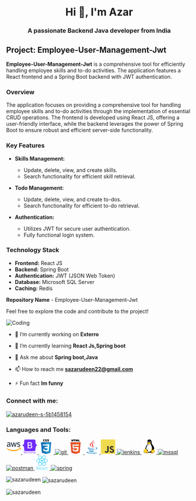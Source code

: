 
<h1 align="center">Hi 👋, I'm Azar</h1>
<h3 align="center">A passionate Backend Java developer from India</h3>

## Project: Employee-User-Management-Jwt

**Employee-User-Management-Jwt** is a comprehensive tool for efficiently handling employee skills and to-do activities. The application features a React frontend and a Spring Boot backend with JWT authentication.

### Overview

The application focuses on providing a comprehensive tool for handling employee skills and to-do activities through the implementation of essential CRUD operations. The frontend is developed using React JS, offering a user-friendly interface, while the backend leverages the power of Spring Boot to ensure robust and efficient server-side functionality.

### Key Features

- **Skills Management:**
  - Update, delete, view, and create skills.
  - Search functionality for efficient skill retrieval.

- **Todo Management:**
  - Update, delete, view, and create to-dos.
  - Search functionality for efficient to-do retrieval.

- **Authentication:**
  - Utilizes JWT for secure user authentication.
  - Fully functional login system.

### Technology Stack

- **Frontend:** React JS
- **Backend:** Spring Boot
- **Authentication:** JWT (JSON Web Token)
- **Database:** Microsoft SQL Server
- **Caching:** Redis

**Repository Name**  - Employee-User-Management-Jwt
  
Feel free to explore the code and contribute to the project!

<p align="left"> <img src="https://cdn.dribbble.com/users/1162077/screenshots/3848914/programmer.gif" width="400" alt="Coding" /> </p>

- 🔭 I’m currently working on **Exterro**

- 🌱 I’m currently learning **React Js,Spring boot**

- 💬 Ask me about **Spring boot,Java**

- 📫 How to reach me **sazarudeen22@gmail.com**

- ⚡ Fun fact **Im funny**

<h3 align="left">Connect with me:</h3>
<p align="left">
<a href="https://linkedin.com/in/azarudeen-s-5b1458154" target="blank"><img align="center" src="https://raw.githubusercontent.com/rahuldkjain/github-profile-readme-generator/master/src/images/icons/Social/linked-in-alt.svg" alt="azarudeen-s-5b1458154" height="30" width="40" /></a>
</p>

<h3 align="left">Languages and Tools:</h3>
<p align="left"> <a href="https://aws.amazon.com" target="_blank" rel="noreferrer"> <img src="https://raw.githubusercontent.com/devicons/devicon/master/icons/amazonwebservices/amazonwebservices-original-wordmark.svg" alt="aws" width="40" height="40"/> </a> <a href="https://getbootstrap.com" target="_blank" rel="noreferrer"> <img src="https://raw.githubusercontent.com/devicons/devicon/master/icons/bootstrap/bootstrap-plain-wordmark.svg" alt="bootstrap" width="40" height="40"/> </a> <a href="https://www.w3schools.com/css/" target="_blank" rel="noreferrer"> <img src="https://raw.githubusercontent.com/devicons/devicon/master/icons/css3/css3-original-wordmark.svg" alt="css3" width="40" height="40"/> </a> <a href="https://git-scm.com/" target="_blank" rel="noreferrer"> <img src="https://www.vectorlogo.zone/logos/git-scm/git-scm-icon.svg" alt="git" width="40" height="40"/> </a> <a href="https://www.w3.org/html/" target="_blank" rel="noreferrer"> <img src="https://raw.githubusercontent.com/devicons/devicon/master/icons/html5/html5-original-wordmark.svg" alt="html5" width="40" height="40"/> </a> <a href="https://www.java.com" target="_blank" rel="noreferrer"> <img src="https://raw.githubusercontent.com/devicons/devicon/master/icons/java/java-original.svg" alt="java" width="40" height="40"/> </a> <a href="https://developer.mozilla.org/en-US/docs/Web/JavaScript" target="_blank" rel="noreferrer"> <img src="https://raw.githubusercontent.com/devicons/devicon/master/icons/javascript/javascript-original.svg" alt="javascript" width="40" height="40"/> </a> <a href="https://www.jenkins.io" target="_blank" rel="noreferrer"> <img src="https://www.vectorlogo.zone/logos/jenkins/jenkins-icon.svg" alt="jenkins" width="40" height="40"/> </a> <a href="https://www.linux.org/" target="_blank" rel="noreferrer"> <img src="https://raw.githubusercontent.com/devicons/devicon/master/icons/linux/linux-original.svg" alt="linux" width="40" height="40"/> </a> <a href="https://www.microsoft.com/en-us/sql-server" target="_blank" rel="noreferrer"> <img src="https://www.svgrepo.com/show/303229/microsoft-sql-server-logo.svg" alt="mssql" width="40" height="40"/> </a> <a href="https://postman.com" target="_blank" rel="noreferrer"> <img src="https://www.vectorlogo.zone/logos/getpostman/getpostman-icon.svg" alt="postman" width="40" height="40"/> </a> <a href="https://reactjs.org/" target="_blank" rel="noreferrer"> <img src="https://raw.githubusercontent.com/devicons/devicon/master/icons/react/react-original-wordmark.svg" alt="react" width="40" height="40"/> </a> <a href="https://spring.io/" target="_blank" rel="noreferrer"> <img src="https://www.vectorlogo.zone/logos/springio/springio-icon.svg" alt="spring" width="40" height="40"/> </a> </p>

<p><img align="left" src="https://github-readme-stats.vercel.app/api/top-langs?username=sazarudeen&show_icons=true&locale=en&layout=compact" alt="sazarudeen" /></p>

<p>&nbsp;<img align="center" src="https://github-readme-stats.vercel.app/api?username=sazarudeen&show_icons=true&locale=en" alt="sazarudeen" /></p>

<p><img align="center" src="https://github-readme-streak-stats.herokuapp.com/?user=sazarudeen&" alt="sazarudeen" /></p>
